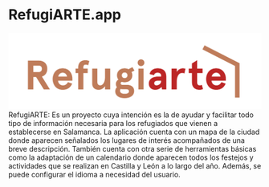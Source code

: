 # RefugiARTE.app
![alt text](https://github.com/TheNomo3000/RefugiARTE.app/blob/master/Recursos/imagenes/logo.png)
RefugiARTE: Es un proyecto cuya intención es la de ayudar y facilitar todo tipo de información necesaria para los refugiados que vienen a establecerse en Salamanca. La aplicación cuenta con un mapa de la ciudad donde aparecen señalados los lugares de interés acompañados de una breve descripción. También cuenta con otra serie de herramientas básicas como la adaptación de un calendario donde aparecen todos los festejos y actividades que se realizan en Castilla y León a lo largo del año. Además, se puede configurar el idioma a necesidad del usuario.
